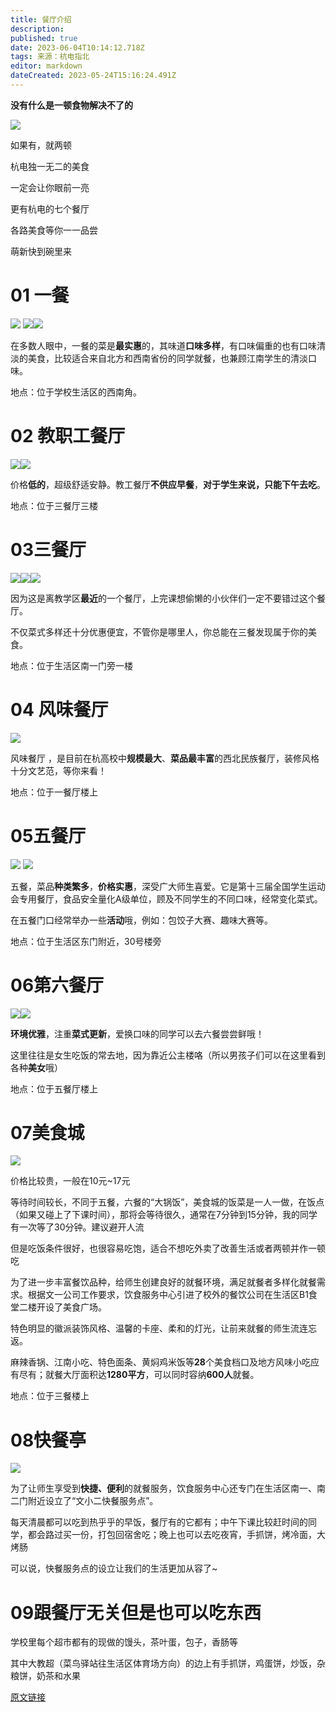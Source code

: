 ```yaml
---
title: 餐厅介绍
description: 
published: true
date: 2023-06-04T10:14:12.718Z
tags: 来源：杭电指北
editor: markdown
dateCreated: 2023-05-24T15:16:24.491Z
---
```


**没有什么是一顿食物解决不了的**

![](https://cdn.nlark.com/yuque/0/2021/webp/2596791/1625121363394-c4b93ff4-fc23-4082-b807-b316af998499.webp#height=326&id=hN8ZY&originHeight=326&originWidth=492&originalType=binary&ratio=1&size=0&status=done&style=none&width=492)

如果有，就两顿

杭电独一无二的美食

一定会让你眼前一亮

更有杭电的七个餐厅

各路美食等你一一品尝

萌新快到碗里来

# 01 一餐

![](https://cdn.nlark.com/yuque/0/2021/webp/2596791/1625121363141-a8dfe1bd-4768-4ec8-84c2-73eb965c4b91.webp#height=634&id=KobGm&originHeight=720&originWidth=1080&originalType=binary&ratio=1&size=0&status=done&style=none&width=951)
![](https://cdn.nlark.com/yuque/0/2021/webp/2596791/1625121363403-9f2deb72-c667-4fa7-8cb0-9994206f4d0d.webp#height=317&id=o0iXO&originHeight=399&originWidth=600&originalType=binary&ratio=1&size=0&status=done&style=none&width=476)![](https://cdn.nlark.com/yuque/0/2021/webp/2596791/1625121363329-db21f5ee-7729-4623-8eba-6d7995198fad.webp#height=317&id=Dj7St&originHeight=399&originWidth=600&originalType=binary&ratio=1&size=0&status=done&style=none&width=476)

在多数人眼中，一餐的菜是**最实惠**的，其味道**口味多样**，有口味偏重的也有口味清淡的美食，比较适合来自北方和西南省份的同学就餐，也兼顾江南学生的清淡口味。

地点：位于学校生活区的西南角。

# 02 教职工餐厅

![](https://cdn.nlark.com/yuque/0/2021/gif/2596791/1625121363393-0cf45755-ba78-4623-bc2d-6e2c53c740d7.gif#height=327&id=dStLF&originHeight=428&originWidth=600&originalType=binary&ratio=1&size=0&status=done&style=none&width=458)![](https://cdn.nlark.com/yuque/0/2021/gif/2596791/1625121363393-37aa9b48-aeb5-45a5-ad72-212d04e1a4a4.gif#height=326&id=IroO7&originHeight=426&originWidth=640&originalType=binary&ratio=1&size=0&status=done&style=none&width=490)

价格**低的**，超级舒适安静。教工餐厅**不供应早餐**，**对于学生来说，只能下午去吃**。

地点：位于三餐厅三楼

# 03三餐厅

![](https://cdn.nlark.com/yuque/0/2021/webp/2596791/1625121363259-6c7580e1-3563-4538-b386-366d0bb23d61.webp#height=252&id=SgMC2&originHeight=1006&originWidth=1080&originalType=binary&ratio=1&size=0&status=done&style=none&width=270)![](https://cdn.nlark.com/yuque/0/2021/webp/2596791/1625121363415-9f9d515c-a2a1-4ee5-bb21-fc3b4d9b74f5.webp#height=260&id=zv8rB&originHeight=1040&originWidth=1080&originalType=binary&ratio=1&size=0&status=done&style=none&width=270)![](https://cdn.nlark.com/yuque/0/2021/webp/2596791/1625121363358-b36dde68-75fb-4c6f-a3f4-dcd0b93f62ed.webp#height=264&id=niqYv&originHeight=1054&originWidth=1080&originalType=binary&ratio=1&size=0&status=done&style=none&width=270)

因为这是离教学区**最近**的一个餐厅，上完课想偷懒的小伙伴们一定不要错过这个餐厅。

不仅菜式多样还十分优惠便宜，不管你是哪里人，你总能在三餐发现属于你的美食。

地点：位于生活区南一门旁一楼

# 04 风味餐厅

![](https://cdn.nlark.com/yuque/0/2021/webp/2596791/1625121363175-8598c14e-86ed-4e0f-a027-610461b91274.webp#height=608&id=Ik1qt&originHeight=810&originWidth=1080&originalType=binary&ratio=1&size=0&status=done&style=none&width=810)

风味餐厅 ，是目前在杭高校中**规模最大**、**菜品最丰富**的西北民族餐厅，装修风格十分文艺范，等你来看！

地点：位于一餐厅楼上

# 05五餐厅

![](https://cdn.nlark.com/yuque/0/2021/gif/2596791/1625121363395-6cf16482-2792-4387-96cd-4b162fc8ea09.gif#height=320&id=pNPzB&originHeight=426&originWidth=640&originalType=binary&ratio=1&size=0&status=done&style=none&width=480)
![](https://cdn.nlark.com/yuque/0/2021/webp/2596791/1625121363403-48fab5e9-e632-40e9-ab8a-713d7b3ed145.webp#height=326&id=hNPsw&originHeight=326&originWidth=492&originalType=binary&ratio=1&size=0&status=done&style=none&width=492)

五餐，菜品**种类繁多**，**价格实惠**，深受广大师生喜爱。它是第十三届全国学生运动会专用餐厅，食品安全量化A级单位，顾及不同学生的不同口味，经常变化菜式。

在五餐门口经常举办一些**活动**哦，例如：包饺子大赛、趣味大赛等。

地点：位于生活区东门附近，30号楼旁

# 06第六餐厅

![](https://cdn.nlark.com/yuque/0/2021/webp/2596791/1625121363165-464997d5-a9d8-43e8-81f2-398e117b2f5b.webp#height=237&id=mN0fn&originHeight=516&originWidth=1080&originalType=binary&ratio=1&size=0&status=done&style=none&width=497)![](https://cdn.nlark.com/yuque/0/2021/webp/2596791/1625121363189-a48a9a1a-cc28-4d51-9ef4-b63d31b09baa.webp#height=235&id=m4PQV&originHeight=405&originWidth=640&originalType=binary&ratio=1&size=0&status=done&style=none&width=371)

**环境优雅**，注重**菜式更新**，爱换口味的同学可以去六餐尝尝鲜哦！

这里往往是女生吃饭的常去地，因为靠近公主楼咯（所以男孩子们可以在这里看到各种**美女**哦）

地点：位于五餐厅楼上

# 07美食城

![](https://cdn.nlark.com/yuque/0/2021/gif/2596791/1625121363164-a0d48542-f207-4ca4-9e77-a6d4d991a4d3.gif#height=400&id=rJV4t&originHeight=400&originWidth=600&originalType=binary&ratio=1&size=0&status=done&style=none&width=600)

价格比较贵，一般在10元~17元

等待时间较长，不同于五餐，六餐的“大锅饭”，美食城的饭菜是一人一做，在饭点（如果又碰上了下课时间），那将会等待很久，通常在7分钟到15分钟，我的同学有一次等了30分钟。建议避开人流

但是吃饭条件很好，也很容易吃饱，适合不想吃外卖了改善生活或者两顿并作一顿吃

为了进一步丰富餐饮品种，给师生创建良好的就餐环境，满足就餐者多样化就餐需求。根据文一公司工作要求，饮食服务中心引进了校外的餐饮公司在生活区B1食堂二楼开设了美食广场。

特色明显的徽派装饰风格、温馨的卡座、柔和的灯光，让前来就餐的师生流连忘返。

麻辣香锅、江南小吃、特色面条、黄焖鸡米饭等**28**个美食档口及地方风味小吃应有尽有；就餐大厅面积达**1280平方**，可以同时容纳**600人**就餐。

地点：位于三餐楼上

# 08快餐亭

![](https://cdn.nlark.com/yuque/0/2021/webp/2596791/1625121363352-74c2d990-a590-4901-a033-4e04ac68bfeb.webp#height=559&id=dbiUQ&originHeight=745&originWidth=1080&originalType=binary&ratio=1&size=0&status=done&style=none&width=810)

为了让师生享受到**快捷、便利**的就餐服务，饮食服务中心还专门在生活区南一、南二门附近设立了“文小二快餐服务点”。

每天清晨都可以吃到热乎乎的早饭，餐厅有的它都有；中午下课比较赶时间的同学，都会路过买一份，打包回宿舍吃；晚上也可以去吃夜宵，手抓饼，烤冷面，大烤肠

可以说，快餐服务点的设立让我们的生活更加从容了~

# 09跟餐厅无关但是也可以吃东西

学校里每个超市都有的现做的馒头，茶叶蛋，包子，香肠等

其中大教超（菜鸟驿站往生活区体育场方向）的边上有手抓饼，鸡蛋饼，炒饭，杂粮饼，奶茶和水果

[原文链接](https://mp.weixin.qq.com/s?__biz=MzA3MDUzMDI5NQ==&mid=2650154558&idx=4&sn=5951374ac7bfcf289152217604f003d2&chksm=8739e3a6b04e6ab017de27f9061f42a832f0a962db906cbcfaaf96a3370d3509cee2757e4ddb&scene=21#wechat_redirect)
